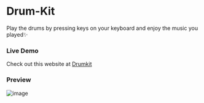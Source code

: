 # Drum-Kit
Play the drums by pressing keys on your keyboard and enjoy the music you played✨

### Live Demo
Check out this website at [Drumkit](https://neha9849.github.io/Drum-Kit/)

### Preview
![image](https://user-images.githubusercontent.com/85057583/179095890-d8974111-6671-49b2-b85e-f34e214cc630.png)

